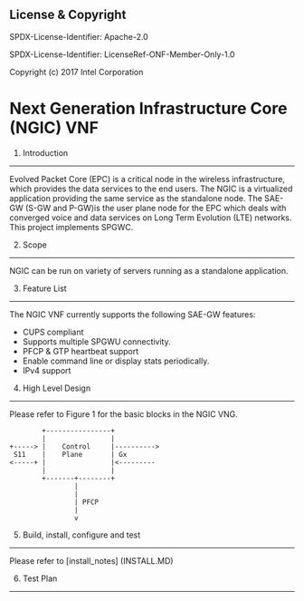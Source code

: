 License & Copyright
----

SPDX-License-Identifier: Apache-2.0 

SPDX-License-Identifier: LicenseRef-ONF-Member-Only-1.0

Copyright (c) 2017 Intel Corporation

Next Generation Infrastructure Core (NGIC) VNF
==============================================

1. Introduction
-------------------------------------------
Evolved Packet Core (EPC) is a critical node in the wireless infrastructure,
which provides the data services to the end users. The NGIC is a
virtualized application providing the same service as the standalone node.
The SAE-GW (S-GW and P-GW)is the user plane node for the EPC which deals with
converged voice and data services on Long Term Evolution (LTE) networks. This project
implements SPGWC. 

2.  Scope
----------
NGIC can be run on variety of servers running as a standalone application. 

3.	Feature List
----------------
The NGIC VNF currently supports the following SAE-GW features:
* CUPS compliant 
* Supports multiple SPGWU connectivity. 
* PFCP & GTP heartbeat support
* Enable command line or display stats periodically.
* IPv4 support

4.	High Level Design
----------------------
Please refer to Figure 1 for the basic blocks in the NGIC VNG.

```text
        +----------------+
        |                |
+-----> |    Control     |---------->
 S11    |    Plane       | Gx
<-----+ |                |<---------
        |                |
        +-------+--------+
                |
                |
                | PFCP
                |
                v
```

5.	Build, install, configure and test
------------------------------------------

Please refer to [install_notes] (INSTALL.MD)

6.	Test Plan
------------------

